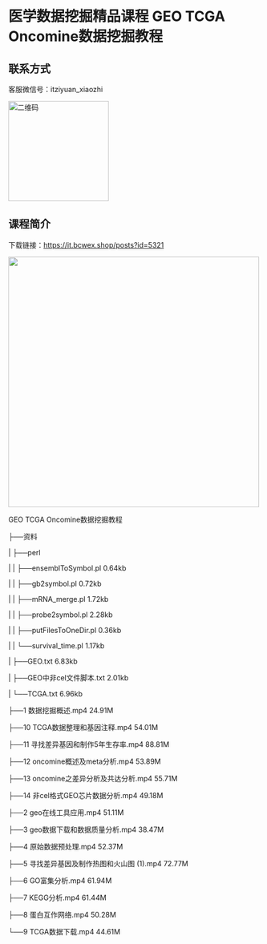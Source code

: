 # 医学数据挖掘精品课程 GEO TCGA Oncomine数据挖掘教程

## 联系方式

客服微信号：itziyuan_xiaozhi

<img src="https://ziyuanyun.oss-cn-guangzhou.aliyuncs.com/common/20240614073449/666b82192834a.jpg" width="200" height="200" alt="二维码">

## 课程简介

下载链接：https://it.bcwex.shop/posts?id=5321

<img src="https://ziyuanyun.oss-cn-guangzhou.aliyuncs.com/yun/20241201161308/674c1a94ee09d.jpg" width="500" alt="">

  GEO TCGA Oncomine数据挖掘教程



 ├──资料

 | ├──perl

 | | ├──ensemblToSymbol.pl 0.64kb

 | | ├──gb2symbol.pl 0.72kb

 | | ├──mRNA_merge.pl 1.72kb

 | | ├──probe2symbol.pl 2.28kb

 | | ├──putFilesToOneDir.pl 0.36kb

 | | └──survival_time.pl 1.17kb

 | ├──GEO.txt 6.83kb

 | ├──GEO中非cel文件脚本.txt 2.01kb

 | └──TCGA.txt 6.96kb

 ├──1 数据挖掘概述.mp4 24.91M

 ├──10 TCGA数据整理和基因注释.mp4 54.01M

 ├──11 寻找差异基因和制作5年生存率.mp4 88.81M

 ├──12 oncomine概述及meta分析.mp4 53.89M

 ├──13 oncomine之差异分析及共达分析.mp4 55.71M

 ├──14 非cel格式GEO芯片数据分析.mp4 49.18M

 ├──2 geo在线工具应用.mp4 51.11M

 ├──3 geo数据下载和数据质量分析.mp4 38.47M

 ├──4 原始数据预处理.mp4 52.37M

 ├──5 寻找差异基因及制作热图和火山图 (1).mp4 72.77M

 ├──6 GO富集分析.mp4 61.94M

 ├──7 KEGG分析.mp4 61.44M

 ├──8 蛋白互作网络.mp4 50.28M

 └──9 TCGA数据下载.mp4 44.61M

  